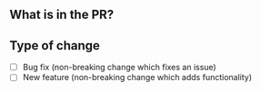 <!---
😊 Thank you for contributing in notification-handler.
-->

## What is in the PR?

<!--- Please include a summary of the change and which issue is fixed. Please also include relevant motivation and context. List any dependencies that are required for this change. -->

## Type of change

<!--- Feel free to add/remove/update options that are not relevant to current PR -->
- [ ] Bug fix (non-breaking change which fixes an issue)
- [ ] New feature (non-breaking change which adds functionality)
